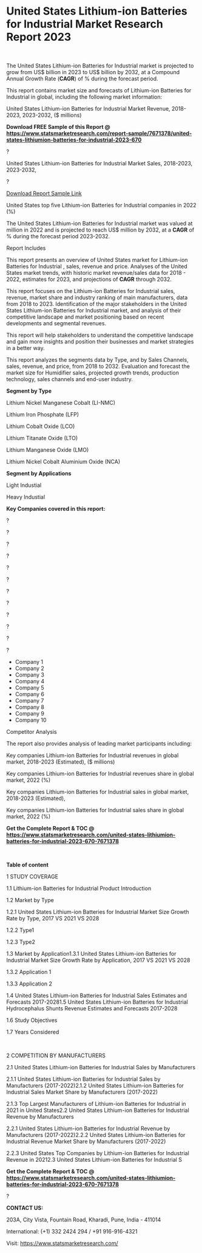 <h1>United States Lithium-ion Batteries for Industrial Market Research Report 2023</h1><br/><p>The United States Lithium-ion Batteries for Industrial market is projected to grow from US$ billion in 2023 to US$ billion by 2032, at a Compound Annual Growth Rate (<strong>CAGR</strong>) of % during the forecast period.</p>
 
 
 
 <p>This report contains market size and forecasts of Lithium-ion Batteries for Industrial in global, including the following market information:</p>
 
 
 
 <p>United States Lithium-ion Batteries for Industrial Market Revenue, 2018-2023, 2023-2032, ($ millions)</p>
 
 
 
 <div><b>Download FREE Sample of this Report @ <a href="https://www.statsmarketresearch.com/download-free-sample/7671378/united-states-lithiumion-batteries-for-industrial-2023-670">https://www.statsmarketresearch.com/report-sample/7671378/united-states-lithiumion-batteries-for-industrial-2023-670</a></b></div>
 
 
 
 <p>? </p>
 
 
 
 <p>United States Lithium-ion Batteries for Industrial Market Sales, 2018-2023, 2023-2032,</p>
 
 
 
 <p>? </p>
 
 
 
 <p><a href="https://www.statsmarketresearch.com/download-free-sample/7671378/united-states-lithiumion-batteries-for-industrial-2023-670">Download Report Sample Link</a></p>
 
 
 
 <p>United States top five Lithium-ion Batteries for Industrial companies in 2022 (%)</p>
 
 
 
 <p>The United States Lithium-ion Batteries for Industrial market was valued at million in 2022 and is projected to reach US$ million by 2032, at a <strong>CAGR</strong> of % during the forecast period 2023-2032.</p>
 
 
 
 <p>Report Includes</p>
 
 
 
 <p>This report presents an overview of United States market for Lithium-ion Batteries for Industrial , sales, revenue and price. Analyses of the United States market trends, with historic market revenue/sales data for 2018 - 2022, estimates for 2023, and projections of <strong>CAGR</strong> through 2032.</p>
 
 
 
 <p>This report focuses on the Lithium-ion Batteries for Industrial sales, revenue, market share and industry ranking of main manufacturers, data from 2018 to 2023. Identification of the major stakeholders in the United States Lithium-ion Batteries for Industrial market, and analysis of their competitive landscape and market positioning based on recent developments and segmental revenues.</p>
 
 
 
 <p>This report will help stakeholders to understand the competitive landscape and gain more insights and position their businesses and market strategies in a better way.</p>
 
 
 
 <p>This report analyzes the segments data by Type, and by Sales Channels, sales, revenue, and price, from 2018 to 2032. Evaluation and forecast the market size for Humidifier sales, projected growth trends, production technology, sales channels and end-user industry.</p>
 
 
 
 <p><strong>Segment by Type</strong></p>
 
 
 
 <p>Lithium Nickel Manganese Cobalt (LI-NMC)</p>
 
 
 
 <p>Lithium Iron Phosphate (LFP)</p>
 
 
 
 <p>Lithium Cobalt Oxide (LCO)</p>
 
 
 
 <p>Lithium Titanate Oxide (LTO)</p>
 
 
 
 <p>Lithium Manganese Oxide (LMO)</p>
 
 
 
 <p>Lithium Nickel Cobalt Aluminium Oxide (NCA)</p>
 
 
 
 <p><strong>Segment <strong><strong>by Applications</strong></strong></strong></p>
 
 
 
 <p>Light Industial</p>
 
 
 
 <p>Heavy Industial</p>
 
 
 
 <p><strong>Key Companies covered in this report:</strong></p>
 
 
 
 <p>? </p>
 
 
 
 <p>? </p>
 
 
 
 <p>? </p>
 
 
 
 <p>? </p>
 
 
 
 <p>? </p>
 
 
 
 <p>? </p>
 
 
 
 <p>? </p>
 
 
 
 <p>? </p>
 
 
 
 <p>? </p>
 
 
 
 <p>? </p>
 
 
 
 <p>? </p>
 
 
 
 <p>? </p>
 
 
 
 <ul>
 
 <li>Company 1</li>
 
 <li>Company 2</li>
 
 <li>Company 3</li>
 
 <li>Company 4</li>
 
 <li>Company 5</li>
 
 <li>Company 6</li>
 
 <li>Company 7</li>
 
 <li>Company 8</li>
 
 <li>Company 9</li>
 
 <li>Company 10</li>
 
 </ul>
 
 
 
 <p>Competitor Analysis</p>
 
 
 
 <p>The report also provides analysis of leading market participants including:</p>
 
 
 
 <p>Key companies Lithium-ion Batteries for Industrial revenues in global market, 2018-2023 (Estimated), ($ millions)</p>
 
 
 
 <p>Key companies Lithium-ion Batteries for Industrial revenues share in global market, 2022 (%)</p>
 
 
 
 <p>Key companies Lithium-ion Batteries for Industrial sales in global market, 2018-2023 (Estimated),</p>
 
 
 
 <p>Key companies Lithium-ion Batteries for Industrial sales share in global market, 2022 (%)</p>
 
 
 
 <div><b>Get the Complete Report & TOC @ <a href="https://www.statsmarketresearch.com/united-states-lithiumion-batteries-for-industrial-2023-670-7671378">https://www.statsmarketresearch.com/united-states-lithiumion-batteries-for-industrial-2023-670-7671378</a></b></div>
 
 
 
 <p><br />
 
 <b>Table of content</b></p>
 
 
 
 <p>1 STUDY COVERAGE<br />
 
 1.1 Lithium-ion Batteries for Industrial Product Introduction<br />
 
 1.2 Market by Type<br />
 
 1.2.1 United States Lithium-ion Batteries for Industrial Market Size Growth Rate by Type, 2017 VS 2021 VS 2028<br />
 
 1.2.2 Type1<br />
 
 1.2.3 Type2<br />
 
 1.3 Market by Application1.3.1 United States Lithium-ion Batteries for Industrial Market Size Growth Rate by Application, 2017 VS 2021 VS 2028<br />
 
 1.3.2 Application 1<br />
 
 1.3.3 Application 2<br />
 
 1.4 United States Lithium-ion Batteries for Industrial Sales Estimates and Forecasts 2017-20281.5 United States Lithium-ion Batteries for Industrial Hydrocephalus Shunts Revenue Estimates and Forecasts 2017-2028<br />
 
 1.6 Study Objectives<br />
 
 1.7 Years Considered<br />
 
 <br />
 
 2 COMPETITION BY MANUFACTURERS<br />
 
 2.1 United States Lithium-ion Batteries for Industrial Sales by Manufacturers<br />
 
 2.1.1 United States Lithium-ion Batteries for Industrial Sales by Manufacturers (2017-2022)2.1.2 United States Lithium-ion Batteries for Industrial Sales Market Share by Manufacturers (2017-2022)<br />
 
 2.1.3 Top Largest Manufacturers of Lithium-ion Batteries for Industrial in 2021 in United States2.2 United States Lithium-ion Batteries for Industrial Revenue by Manufacturers<br />
 
 2.2.1 United States Lithium-ion Batteries for Industrial Revenue by Manufacturers (2017-2022)2.2.2 United States Lithium-ion Batteries for Industrial Revenue Market Share by Manufacturers (2017-2022)<br />
 
 2.2.3 United States Top Companies by Lithium-ion Batteries for Industrial Revenue in 20212.3 United States Lithium-ion Batteries for Industrial S</p>
 
 
 
 <div><b>Get the Complete Report & TOC @ <a href="https://www.statsmarketresearch.com/united-states-lithiumion-batteries-for-industrial-2023-670-7671378">https://www.statsmarketresearch.com/united-states-lithiumion-batteries-for-industrial-2023-670-7671378</a></b></div>
 
 
 
 <p>? </p>
 
 
 
 <p><b>CONTACT US:</b><br />
 
 203A, City Vista, Fountain Road, Kharadi, Pune, India - 411014<br />
 
 International: (+1) 332 2424 294 / +91 916-916-4321<br />
 
 Visit: <a href="https://www.statsmarketresearch.com/">https://www.statsmarketresearch.com/</a></p>